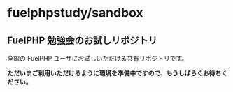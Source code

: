 # fuelphpstudy/sandbox

## FuelPHP 勉強会のお試しリポジトリ

全国の FuelPHP ユーザにお試しいただける共有リポジトリです。

**ただいまご利用いただけるように環境を準備中ですので、もうしばらくお待ちください。**
